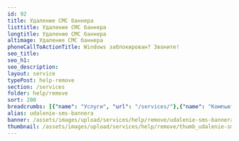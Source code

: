 ```yaml
---
id: 92
title: Удаление СМС баннера
listtitle: Удаление СМС баннера
longtitle: Удаление СМС баннера
altimage: Удаление СМС баннера
phoneCallToActionTitle: Windows заблокирован? Звоните!
seo_title: 
seo_h1: 
seo_description: 
layout: service
typePost: help-remove
section: /services
folder: help/remove
sort: 200
breadcrumbs: [{"name": "Услуги", "url": "/services/"},{"name": "Компьютерная помощь", "url": "/services/help/"},{"name": "Удаление ПО и вирусов", "url": "/services/help/remove/"}]
alias: udalenie-sms-bannera
banner: /assets/images/upload/services/help/remove/udalenie-sms-bannera.jpg
thumbnail: /assets/images/upload/services/help/remove/thumb_udalenie-sms-bannera.jpg
---
```

